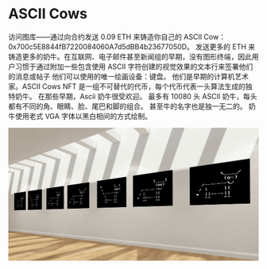 # ASCII Cows

访问图库——通过向合约发送 0.09 ETH 来铸造你自己的 ASCII Cow：0x700c5E8844fB7220084060A7d5dBB4b23677050D。 发送更多的 ETH 来铸造更多的奶牛。在互联网、电子邮件甚至新闻组的早期，没有图形终端，因此用户习惯于通过附加一些包含使用 ASCII 字符创建的视觉效果的文本行来签署他们的消息或帖子 他们可以使用的唯一绘画设备：键盘。 他们是早期的计算机艺术家。ASCII Cows NFT 是一组不可替代的代币，每个代币代表一头算法生成的独特奶牛。 在那些早期，Ascii 奶牛很受欢迎。 最多有 10080 头 ASCII 奶牛，每头都有不同的角、眼睛、脸、尾巴和脚的组合。 甚至牛的名字也是独一无二的。 奶牛使用老式 VGA 字体以黑白相间的方式绘制。

![unnamed](unnamed.png)


